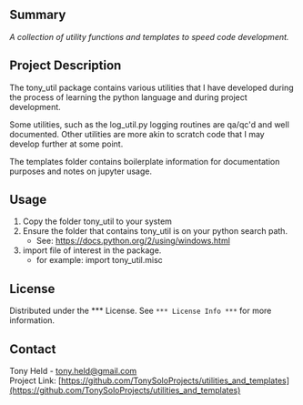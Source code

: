 ## Summary
*A collection of utility functions and templates to speed code development.*  

## Project Description
The tony_util package contains various utilities that I have developed
during the process of learning the python language and during project development.  

Some utilities, such as the log_util.py logging routines are qa/qc'd and well documented.
Other utilities are more akin to scratch code that I may develop further at some point.

The templates folder contains boilerplate information for documentation
purposes and notes on jupyter usage.

## Usage

1) Copy the folder tony_util to your system
2) Ensure the folder that contains tony_util is on your python search path. 
   * See: https://docs.python.org/2/using/windows.html
3) import file of interest in the package.
   * for example: import tony_util.misc

## License

Distributed under the *** License. See `*** License Info ***` for more information.

## Contact

Tony Held - tony.held@gmail.com  
Project Link: [https://github.com/TonySoloProjects/utilities_and_templates](https://github.com/TonySoloProjects/utilities_and_templates)

